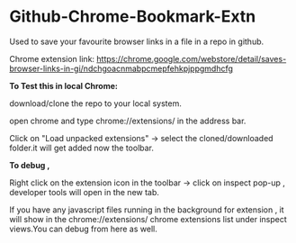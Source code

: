 # Github-Chrome-Bookmark-Extn
Used to save your favourite  browser links in a file in a repo in github.

Chrome extension link:
https://chrome.google.com/webstore/detail/saves-browser-links-in-gi/ndchgoacnmabpcmepfehkpjppgmdhcfg


**To Test this in local Chrome:**

download/clone the repo to your local system.

open chrome and type chrome://extensions/ in the address bar.

Click on "Load unpacked extensions" -> select the cloned/downloaded folder.it will get added now the toolbar.

**To debug ,**

Right click on the extension icon in the toolbar -> click on inspect pop-up , developer tools will open in the new tab.

If you have any javascript files running in the background for extension , it will show in the chrome://extensions/ chrome extensions list under inspect views.You can debug from here as well.






